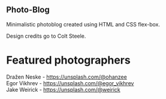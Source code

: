 ## Photo-Blog

Minimalistic photoblog created using HTML and CSS flex-box.

Design credits go to Colt Steele.

# Featured photographers

Dražen Neske - https://unsplash.com/@ohanzee  
Egor Vikhrev - https://unsplash.com/@egor_vikhrev  
Jake Weirick - https://unsplash.com/@weirick
